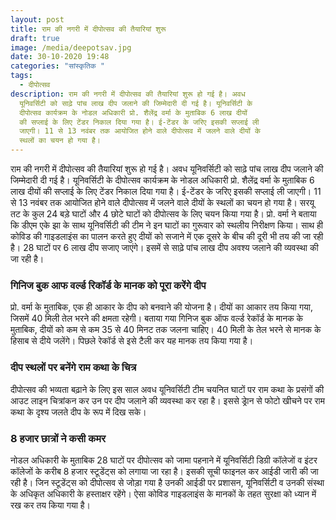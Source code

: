 ```yaml
---
layout: post
title: राम की नगरी में दीपोत्सव की तैयारियां शुरू
draft: true
image: /media/deepotsav.jpg
date: 30-10-2020 19:48
categories: "सांस्कृतिक "
tags:
  - दीपोत्सव
description: राम की नगरी में दीपोत्सव की तैयारियां शुरू हो गई है। अवध
  यूनिवर्सिटी को साढ़े पांच लाख दीप जलाने की जिम्मेदारी दी गई है। यूनिवर्सिटी के
  दीपोत्सव कार्यक्रम के नोडल अधिकारी प्रो. शैलेंद्र वर्मा के मुताबिक 6 लाख दीयों
  की सप्लाई के लिए टेंडर निकाल दिया गया है। ई-टेंडर के जरिए इसकी सप्लाई ली
  जाएगी। 11 से 13 नवंबर तक आयोजित होने वाले दीपोत्सव में जलने वाले दीयों के
  स्थलों का चयन हो गया है।
---
```

राम की नगरी में दीपोत्सव की तैयारियां शुरू हो गई है। अवध यूनिवर्सिटी को साढ़े पांच लाख दीप जलाने की जिम्मेदारी दी गई है। यूनिवर्सिटी के दीपोत्सव कार्यक्रम के नोडल अधिकारी प्रो. शैलेंद्र वर्मा के मुताबिक 6 लाख दीयों की सप्लाई के लिए टेंडर निकाल दिया गया है। ई-टेंडर के जरिए इसकी सप्लाई ली जाएगी। 11 से 13 नवंबर तक आयोजित होने वाले दीपोत्सव में जलने वाले दीयों के स्थलों का चयन हो गया है।
सरयू तट के कुल 24 बड़े घाटों और 4 छोटे घाटों को दीपोत्सव के लिए चयन किया गया है। प्रो. वर्मा ने बताया कि डीएम एके झा के साथ यूनिवर्सिटी की टीम ने इन घाटों का गुरूवार को स्थलीय निरीक्षण किया। साथ ही कोविड की गाइडलाइंस का पालन करते हुए दीयों को सजाने में एक दूसरे के बीच की दूरी भी तय की जा रही है। 28 घाटों पर 6 लाख दीप सजाए जाएंगे। इसमें से साढ़े पांच लाख दीप अवश्य जलाने की व्यवस्था की जा रही है।

### **गिनिज बुक आफ वर्ल्ड रिकॉर्ड के मानक को पूरा करेंगे दीप**

प्रो. वर्मा के मुताबिक, एक ही आकार के दीप को बनवाने की योजना है। दीयों का आकार तय किया गया, जिसमें 40 मिली तेल भरने की क्षमता रहेगी। बताया गया गिनिज बुक ऑफ वर्ल्ड रेकॉर्ड के मानक के मुताबिक, दीयों को कम से कम 35 से 40 मिनट तक जलना चाहिए। 40 मिली के तेल भरने से मानक के हिसाब से दीये जलेंगे। पिछले रेकॉर्ड से इसे टैली कर यह मानक तय किया गया है।

### दीप स्थलों पर बनेंगे राम कथा के चित्र

दीपोत्सव की भव्यता बढ़ाने के लिए इस साल अवध यूनिवर्सिटी टीम चयनित घाटों पर राम कथा के प्रसंगों की आउट लाइन चित्रांकन कर उन पर दीप जलाने की व्यवस्था कर रहा है। इससे ड्रेान से फोटो खीचने पर राम कथा के दृश्य जलते दीप के रूप में दिख सके।

### 8 हजार छात्रों ने कसी कमर

नोडल अधिकारी के मुताबिक 28 घाटों पर दीपोत्सव को जामा पहनाने में यूनिवर्सिटी डिग्री कॉलेजों व इंटर कॉलेजों के करीब 8 हजार स्टूडेंट्स को लगाया जा रहा है। इसकी सूची फाइनल कर आईडी जारी की जा रही है। जिन स्टूडेंट्स को दीपोत्सव से जोड़ा गया है उनकी आईडी पर प्रशासन, यूनिवर्सिटी व उनकी संस्था के अधिकृत अधिकारी के हस्ताक्षर रहेंगे। ऐसा कोविड गाइडलाइंस के मानकों के तहत सुरक्षा को ध्यान में रख कर तय किया गया है।